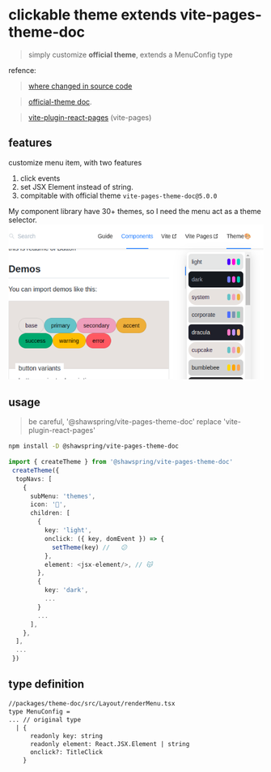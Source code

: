 
# clickable theme extends vite-pages-theme-doc


> simply customize **official theme**, extends a 
MenuConfig type 


refence:
> [where changed in source code](https://github.com/ShawSpring/vite-plugin-react-pages/blob/main/packages/theme-doc/src/Layout/renderMenu.tsx)


> [official-theme doc](https://vitejs.github.io/vite-plugin-react-pages/official-theme).  

> [vite-plugin-react-pages](https://vitejs.github.io/vite-plugin-react-pages) (vite-pages) 



## features 
customize menu item, with two features
1. click events
2. set JSX Element instead of string.
3. compitable with official theme `vite-pages-theme-doc@5.0.0`


My component library have 30+ themes, so I need the menu act as a theme selector.
![alt text](image.png)


## usage
> be careful, '@shawspring/vite-pages-theme-doc' replace 'vite-plugin-react-pages'
```bash
npm install -D @shawspring/vite-pages-theme-doc
```

```ts
import { createTheme } from '@shawspring/vite-pages-theme-doc'
 createTheme({
  topNavs: [
    {
      subMenu: 'themes',
      icon: '🎨',
      children: [
        {
          key: 'light',
          onclick: ({ key, domEvent }) => {
            setTheme(key) //   😕
          },
          element: <jsx-element/>, // 😽
        },
        {
          key: 'dark',
          ...
        }
        ...
      ],
    },
  ],
  ...
 })
```


## type definition
```
//packages/theme-doc/src/Layout/renderMenu.tsx
type MenuConfig =
... // original type
  | {
      readonly key: string
      readonly element: React.JSX.Element | string
      onclick?: TitleClick
    }
```

